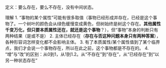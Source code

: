 定义：要么存在，要么不存在，没有中间状态。

理解
	1. “事物的某个属性”可能有很多取值（事物已经形成并存在，已经是这个事物了。一个树叶的颜色会从绿色缓慢变成黄色，但树始终是树这个存在。**其他属性千变万化，但只要本质属性还在，就还是这个事物**？），但“事物”本身的判断只有两种结果（是或不是）
	2. 主体已经存在（**存在与否这种问题本身只有两种答案**），各种形容词怎样变化都不会影响主体。
	3. 有了本质属性/某个属性值到了某个临界点，我们才会说一个事物存在，所以在此之前，这个事物都是不存在的。
	4. “增”与“改”的区别：从0到1，从1到1.2。从“不存在”到“存在”，从“已经存在”到“以另一种状态存在”
